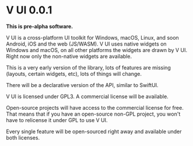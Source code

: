 # V UI 0.0.1

**This is pre-alpha software.**

V UI is a cross-platform UI toolkit for Windows, macOS, Linux, and soon Android, iOS and the web (JS/WASM).
V UI uses native widgets on Windows and macOS, on all other platforms the widgets are drawn by V UI.
Right now only the non-native widgets are available.

This is a very early version of the library, lots of features are missing (layouts, certain widgets, etc),
lots of things will change.

There will be a declarative version of the API, similar to SwiftUI.

V UI is licensed under GPL3. A commercial license will be available.

Open-source projects will have access to the commercial license for free.
That means that if you have an open-source non-GPL project, you won't have to relicense it under GPL to use V UI.

Every single feature will be open-sourced right away and available under both licenses.
